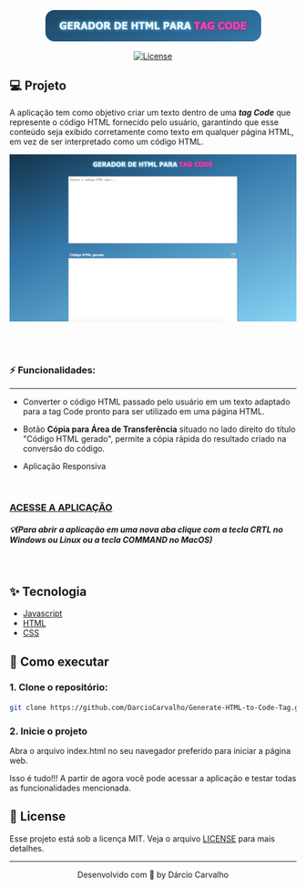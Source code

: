 <p align="center">
  <img alt="DNC Soft Solutions - Gerador de HTML para Tag Code" src=".github/logo.png" />
</p>

<p align="center">
  <a href="LICENSE"><img  src="https://img.shields.io/static/v1?label=License&message=MIT&color=F7DD43&labelColor=202024" alt="License"></a>
</p>

## 💻 Projeto

A aplicação tem como objetivo criar um texto dentro de uma ***tag Code*** que represente o código HTML fornecido pelo usuário, garantindo que esse conteúdo seja exibido corretamente como texto em qualquer página HTML, em vez de ser interpretado como um código HTML.

![Gerador de HTML para Tag Code](.github/screen.png)

<br><br>

### ⚡ Funcionalidades:
---

- Converter o código HTML passado pelo usuário em um texto adaptado para a tag Code pronto para ser utilizado em uma página HTML.

- Botão **Cópia para Área de Transferência** situado no lado direito do título "Código HTML gerado", permite a cópia rápida do resultado criado na conversão do código.

- Aplicação Responsiva
<br>

### [ACESSE A APLICAÇÃO](https://darciocarvalho.github.io/Generate-HTML-to-Code-Tag/)

##### 💡<i>(Para abrir a aplicação em uma nova aba clique com a tecla <b>CRTL</b> no Windows ou Linux ou a tecla <b>COMMAND</b> no MacOS)</i>

<br>

## ✨ Tecnologia

- [Javascript](https://developer.mozilla.org/pt-BR/docs/Web/JavaScript)
- [HTML](https://developer.mozilla.org/pt-BR/docs/Web/HTML)
- [CSS](https://developer.mozilla.org/pt-BR/docs/Web/CSS)

## 🚀 Como executar

### 1. Clone o repositório:
```bash
git clone https://github.com/DarcioCarvalho/Generate-HTML-to-Code-Tag.git
```

### 2. Inicie o projeto
Abra o arquivo index.html no seu navegador preferido para iniciar a página web.


Isso é tudo!!! A partir de agora você pode acessar a aplicação e testar todas as funcionalidades mencionada.


## 📝 License

Esse projeto está sob a licença MIT. Veja o arquivo [LICENSE](LICENSE) para mais detalhes.

---

<p align="center">
  Desenvolvido com 🤩 by Dárcio Carvalho
</p>
